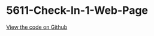 # 5611-Check-In-1-Web-Page

[View the code on Github](https://github.com/davidbuyck/5611-Check-In-1.git)
